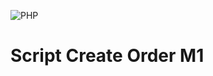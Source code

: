 ![PHP](https://img.shields.io/badge/php-%23777BB4.svg?style=for-the-badge&logo=php&logoColor=white)

# Script Create Order M1


